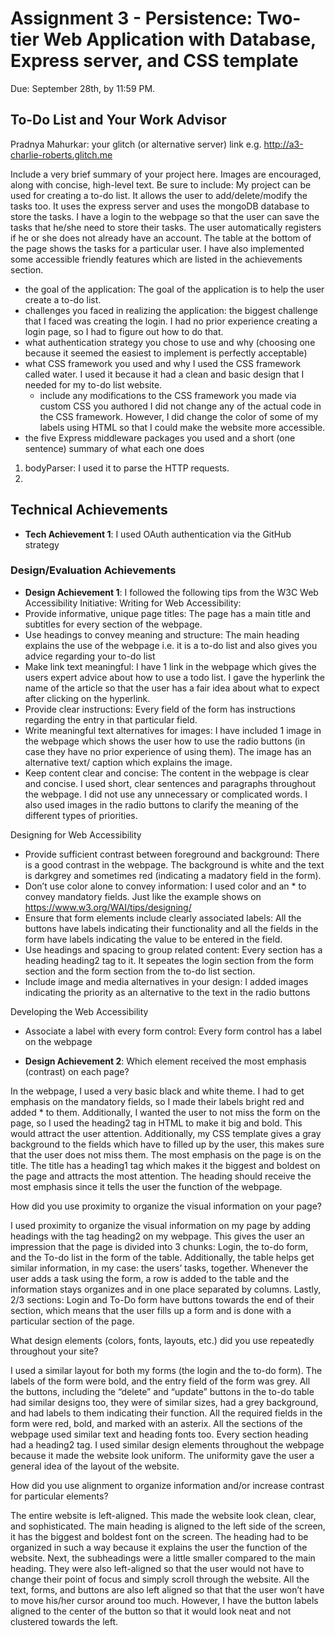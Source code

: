 Assignment 3 - Persistence: Two-tier Web Application with Database, Express server, and CSS template
===

Due: September 28th, by 11:59 PM.

## To-Do List and Your Work Advisor

Pradnya Mahurkar: your glitch (or alternative server) link e.g. http://a3-charlie-roberts.glitch.me

Include a very brief summary of your project here. Images are encouraged, along with concise, high-level text. Be sure to include:
My project can be used for creating a to-do list. It allows the user to add/delete/modify the tasks too. It uses the express server and uses the mongoDB database to store the tasks. I have a login to the webpage so that the user can save the tasks that he/she need to store their tasks. The user automatically registers if he or she does not already have an account. The table at the bottom of the page shows the tasks for a particular user. I have also implemented some accessible friendly features which are listed in the achievements section.

- the goal of the application: The goal of the application is to help the user create a to-do list.
- challenges you faced in realizing the application: the biggest challenge that I faced was creating the login. I had no prior experience creating a login page, so I had to figure out how to do that. 
- what authentication strategy you chose to use and why (choosing one because it seemed the easiest to implement is perfectly acceptable)
- what CSS framework you used and why
I used the CSS framework called water. I used it because it had a clean and basic design that I needed for my to-do list website.
  - include any modifications to the CSS framework you made via custom CSS you authored
  I did not change any of the actual code in the CSS framework. However, I did change the color of some of my labels using HTML so that I could make the website more accessible. 
- the five Express middleware packages you used and a short (one sentence) summary of what each one does
1. bodyParser: I used it to parse the HTTP requests.
2. 

## Technical Achievements
- **Tech Achievement 1**: I used OAuth authentication via the GitHub strategy

### Design/Evaluation Achievements
- **Design Achievement 1**: I followed the following tips from the W3C Web Accessibility Initiative:
Writing for Web Accessibility:
- Provide informative, unique page titles: The page has a main title and subtitles for every section of the webpage.
- Use headings to convey meaning and structure: The main heading explains the use of the webpage i.e. it is a to-do list and also gives you advice regarding your to-do list
- Make link text meaningful: I have 1 link in the webpage which gives the users expert advice about how to use a todo list. I gave the hyperlink the name of the article so that the user has a fair idea about what to expect after clicking on the hyperlink.
- Provide clear instructions: Every field of the form has instructions regarding the entry in that particular field.
- Write meaningful text alternatives for images: I have included 1 image in the webpage which shows the user how to use the radio buttons (in case they have no prior experience of using them). The image has an alternative text/ caption which explains the image.
- Keep content clear and concise: The content in the webpage is clear and concise. I used short, clear sentences and paragraphs throughout the webpage. I did not use any unnecessary or complicated words. I also used images in the radio buttons to clarify the meaning of the different types of priorities.

Designing for Web Accessibility
- Provide sufficient contrast between foreground and background: There is a good contrast in the webpage. The background is white and the text is darkgrey and sometimes red (indicating a madatory field in the form).
- Don’t use color alone to convey information: I used color and an * to convey mandatory fields. Just like the example shows on https://www.w3.org/WAI/tips/designing/
- Ensure that form elements include clearly associated labels: All the buttons have labels indicating their functionality and all the fields in the form have labels indicating the value to be entered in the field. 
- Use headings and spacing to group related content: Every section has a heading heading2 tag to it. It sepeates the login section from the form section and the form section from the to-do list section.
- Include image and media alternatives in your design: I added images indicating the priority as an alternative to the text in the radio buttons
  
Developing the Web Accessibility
- Associate a label with every form control: Every form control has a label on the webpage

- **Design Achievement 2**: 
Which element received the most emphasis (contrast) on each page?

In the webpage, I used a very basic black and white theme. I had to get emphasis on the mandatory fields, so I made their labels bright red and added * to them. Additionally, I wanted the user to not miss the form on the page, so I used the heading2 tag in HTML to make it big and bold. This would attract the user attention. Additionally, my CSS template gives a gray background to the fields which have to filled up by the user, this makes sure that the user does not miss them. The most emphasis on the page is on the title. The title has a heading1 tag which makes it the biggest and boldest on the page and attracts the most attention. The heading should receive the most emphasis since it tells the user the function of the webpage.

How did you use proximity to organize the visual information on your page?

I used proximity to organize the visual information on my page by adding headings with the tag heading2 on my webpage. This gives the user an impression that the page is divided into 3 chunks: Login, the to-do form, and the To-do list in the form of the table. Additionally, the table helps get similar information, in my case: the users’ tasks, together. Whenever the user adds a task using the form, a row is added to the table and the information stays organizes and in one place separated by columns. Lastly, 2/3 sections: Login and To-Do form have buttons towards the end of their section, which means that the user fills up a form and is done with a particular section of the page. 

What design elements (colors, fonts, layouts, etc.) did you use repeatedly throughout your site?

I used a similar layout for both my forms (the login and the to-do form). The labels of the form were bold, and the entry field of the form was grey. All the buttons, including the “delete” and “update” buttons in the to-do table had similar designs too, they were of similar sizes, had a grey background, and had labels to them indicating their function. All the required fields in the form were red, bold, and marked with an asterix. All the sections of the webpage used similar text and heading fonts too. Every section heading had a heading2 tag. I used similar design elements throughout the webpage because it made the website look uniform. The uniformity gave the user a general idea of the layout of the website.

How did you use alignment to organize information and/or increase contrast for particular elements?

The entire website is left-aligned. This made the website look clean, clear, and sophisticated. The main heading is aligned to the left side of the screen, it has the biggest and boldest font on the screen. The heading had to be organized in such a way because it explains the user the function of the website. Next, the subheadings were a little smaller compared to the main heading. They were also left-aligned so that the user would not have to change their point of focus and simply scroll through the website. All the text, forms, and buttons are also left aligned so that that the user won’t have to move his/her cursor around too much. However, I have the button labels aligned to the center of the button so that it would look neat and not clustered towards the left.

